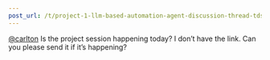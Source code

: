 ```yaml
---
post_url: /t/project-1-llm-based-automation-agent-discussion-thread-tds-jan-2025/164277/113
---
```

[@carlton](/u/carlton) Is the project session happening today? I don’t have the link. Can you please send it if it’s happening?